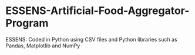 # ESSENS-Artificial-Food-Aggregator-Program
ESSENS: Coded in Python using CSV files and Python libraries such as Pandas, Matplotlib and NumPy
